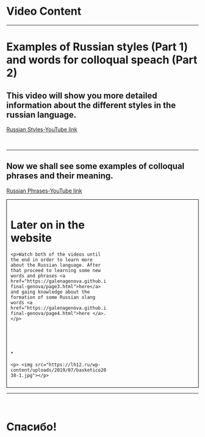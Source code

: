 <h1>
  Video Content
  </h1>
  <hr>
  <h1> Examples of Russian styles (Part 1) and words for colloqual speach (Part 2) </h1>

<h2>
  This video will show you more detailed information about the different styles in the russian language.
 </h2>

<a href="https://www.youtube.com/watch?v=Be26xKtw9tY"> Russian Styles-YouTube link </a>
 
  <br>
  <hr>

<h2>
  Now we shall see some examples of colloqual phrases and their meaning. 
  </h2>
  
 <a href="https://www.youtube.com/watch?v=x9kMgjaRPm0"> Russian Phrases-YouTube link </a>




  <style>

{
  box-sizing: border-box;
}

.column {
  float: left;
  width: 50%;
  padding: 10px;
}

.row {
   border: 1px solid black;
}

.row:after {
  content: "";
  display: table;
  clear: both;
}

@media screen and (max-width: 600px) {
  .column {
    width: 100%;
  }
}

</style>

<div class="row">
  <div class="column">
    <h1> Later on in the website </h1>
    
    <p>Watch both of the videos until the end in order to learn more about the Russian language. After that proceed to learning some new words and phrases <a href="https://galenagenova.github.io/sml5202-final-genova/page3.html">here</a> and gaing knowledge about the formation of some Russian slang words <a href="https://galenagenova.github.io/sml5202-final-genova/page4.html">here </a>.</p>
  </div>
  <div class="column">
  <h2> . </h2>
    
    <p> <img src="https://lh12.ru/wp-content/uploads/2019/07/basketico2019-38-1.jpg"></p>
  </div>
</div>
<hr>
<br> 
  <h1 lang="ru"> Спасибо! </h1>
